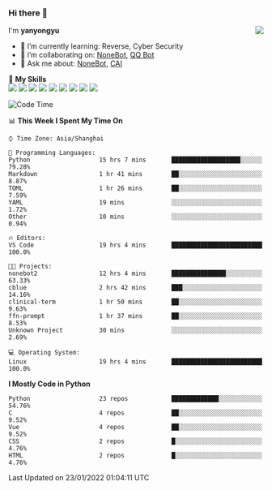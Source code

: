 ### Hi there 👋

<a href="#">
  <img align="right" src="https://github-readme-stats.vercel.app/api?username=yanyongyu&count_private=true&show_icons=true&bg_color=15,f2f7fd,E0EAFC" />
</a>

I'm **yanyongyu**

- 🌱 I’m currently learning: Reverse, Cyber Security
- 👯 I’m collaborating on: [NoneBot](https://github.com/nonebot), [QQ Bot](https://github.com/Mrs4s/go-cqhttp)
- 💬 Ask me about: [NoneBot](https://github.com/nonebot), [CAI](https://github.com/cscs181/CAI)

🌟 **My Skills**  
![](https://img.shields.io/badge/-Python-3e74a2?style=flat-square&logo=Python&logoColor=fff)
![](https://img.shields.io/badge/-Node.js-339933?style=flat-square&logo=Node.js&logoColor=fff)
![](https://img.shields.io/badge/-Vue-4fc08d?style=flat-square&logo=Vue.js&logoColor=fff)
![](https://img.shields.io/badge/-React-2d98ce?style=flat-square&logo=React&logoColor=fff)
![](https://img.shields.io/badge/-Docker-2496ED?style=flat-square&logo=Docker&logoColor=fff)
![](https://img.shields.io/badge/-Linux-000000?style=flat-square&logo=Linux&logoColor=fff)
![](https://img.shields.io/badge/-MySQL-4479A1?style=flat-square&logo=MySQL&logoColor=fff)
![](https://img.shields.io/badge/-Redis-DC382D?style=flat-square&logo=Redis&logoColor=fff)
![](https://img.shields.io/badge/-MongoDB-47A248?style=flat-square&logo=MongoDB&logoColor=fff)

<!--START_SECTION:waka-->
![Code Time](http://img.shields.io/badge/Code%20Time-2%2C046%20hrs%2013%20mins-blue)

📊 **This Week I Spent My Time On** 

```text
⌚︎ Time Zone: Asia/Shanghai

💬 Programming Languages: 
Python                   15 hrs 7 mins       ███████████████████░░░░░░   79.28% 
Markdown                 1 hr 41 mins        ██░░░░░░░░░░░░░░░░░░░░░░░   8.87% 
TOML                     1 hr 26 mins        ██░░░░░░░░░░░░░░░░░░░░░░░   7.59% 
YAML                     19 mins             ░░░░░░░░░░░░░░░░░░░░░░░░░   1.72% 
Other                    10 mins             ░░░░░░░░░░░░░░░░░░░░░░░░░   0.94%

🔥 Editors: 
VS Code                  19 hrs 4 mins       █████████████████████████   100.0%

🐱‍💻 Projects: 
nonebot2                 12 hrs 4 mins       ███████████████░░░░░░░░░░   63.33% 
cblue                    2 hrs 42 mins       ███░░░░░░░░░░░░░░░░░░░░░░   14.16% 
clinical-term            1 hr 50 mins        ██░░░░░░░░░░░░░░░░░░░░░░░   9.63% 
ffn-prompt               1 hr 37 mins        ██░░░░░░░░░░░░░░░░░░░░░░░   8.53% 
Unknown Project          30 mins             ░░░░░░░░░░░░░░░░░░░░░░░░░   2.69%

💻 Operating System: 
Linux                    19 hrs 4 mins       █████████████████████████   100.0%

```

**I Mostly Code in Python** 

```text
Python                   23 repos            █████████████░░░░░░░░░░░░   54.76% 
C                        4 repos             ██░░░░░░░░░░░░░░░░░░░░░░░   9.52% 
Vue                      4 repos             ██░░░░░░░░░░░░░░░░░░░░░░░   9.52% 
CSS                      2 repos             █░░░░░░░░░░░░░░░░░░░░░░░░   4.76% 
HTML                     2 repos             █░░░░░░░░░░░░░░░░░░░░░░░░   4.76%

```



 Last Updated on 23/01/2022 01:04:11 UTC
<!--END_SECTION:waka-->
